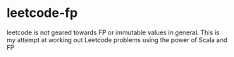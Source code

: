 # leetcode-fp
leetcode is not geared towards FP or immutable values in general.
This is my attempt at working out Leetcode problems using the power of Scala and FP
